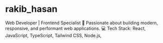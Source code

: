 # rakib_hasan
Web Developer | Frontend Specialist 🚀 Passionate about building modern, responsive, and performant web applications. 💻 Tech Stack: React, JavaScript, TypeScript, Tailwind CSS, Node.js,
